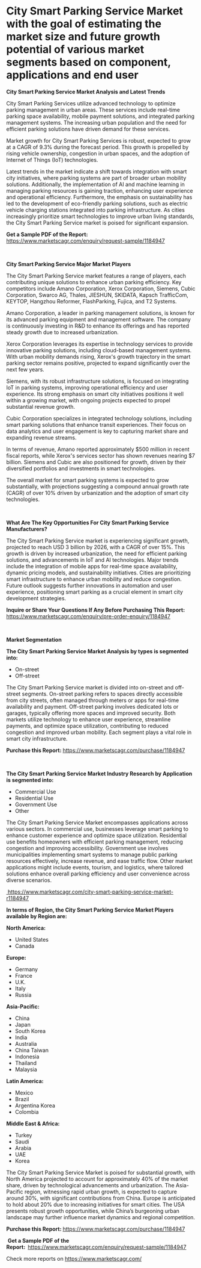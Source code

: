 <p><h1>City Smart Parking Service Market with the goal of estimating the market size and future growth potential of various market segments based on component, applications and end user</h1></p><p><strong>City Smart Parking Service Market Analysis and Latest Trends</strong></p>
<p><p>City Smart Parking Services utilize advanced technology to optimize parking management in urban areas. These services include real-time parking space availability, mobile payment solutions, and integrated parking management systems. The increasing urban population and the need for efficient parking solutions have driven demand for these services.</p><p>Market growth for City Smart Parking Services is robust, expected to grow at a CAGR of 9.3% during the forecast period. This growth is propelled by rising vehicle ownership, congestion in urban spaces, and the adoption of Internet of Things (IoT) technologies. </p><p>Latest trends in the market indicate a shift towards integration with smart city initiatives, where parking systems are part of broader urban mobility solutions. Additionally, the implementation of AI and machine learning in managing parking resources is gaining traction, enhancing user experience and operational efficiency. Furthermore, the emphasis on sustainability has led to the development of eco-friendly parking solutions, such as electric vehicle charging stations integrated into parking infrastructure. As cities increasingly prioritize smart technologies to improve urban living standards, the City Smart Parking Service market is poised for significant expansion.</p></p>
<p><strong>Get a Sample PDF of the Report:&nbsp;</strong> <a href="https://www.marketscagr.com/enquiry/request-sample/1184947?utm_campaign=1944&utm_medium=2&utm_source=Github&utm_content=ia&utm_term=11012025&utm_id=city-smart-parking-service">https://www.marketscagr.com/enquiry/request-sample/1184947</a></p>
<p>&nbsp;</p>
<p><strong>City Smart Parking Service Major Market Players</strong></p>
<p><p>The City Smart Parking Service market features a range of players, each contributing unique solutions to enhance urban parking efficiency. Key competitors include Amano Corporation, Xerox Corporation, Siemens, Cubic Corporation, Swarco AG, Thales, JIESHUN, SKIDATA, Kapsch TrafficCom, KEYTOP, Hangzhou Reformer, FlashParking, Fujica, and T2 Systems. </p><p>Amano Corporation, a leader in parking management solutions, is known for its advanced parking equipment and management software. The company is continuously investing in R&D to enhance its offerings and has reported steady growth due to increased urbanization.</p><p>Xerox Corporation leverages its expertise in technology services to provide innovative parking solutions, including cloud-based management systems. With urban mobility demands rising, Xerox's growth trajectory in the smart parking sector remains positive, projected to expand significantly over the next few years.</p><p>Siemens, with its robust infrastructure solutions, is focused on integrating IoT in parking systems, improving operational efficiency and user experience. Its strong emphasis on smart city initiatives positions it well within a growing market, with ongoing projects expected to propel substantial revenue growth.</p><p>Cubic Corporation specializes in integrated technology solutions, including smart parking solutions that enhance transit experiences. Their focus on data analytics and user engagement is key to capturing market share and expanding revenue streams.</p><p>In terms of revenue, Amano reported approximately $500 million in recent fiscal reports, while Xerox's services sector has shown revenues nearing $7 billion. Siemens and Cubic are also positioned for growth, driven by their diversified portfolios and investments in smart technologies.</p><p>The overall market for smart parking systems is expected to grow substantially, with projections suggesting a compound annual growth rate (CAGR) of over 10% driven by urbanization and the adoption of smart city technologies.</p></p>
<p>&nbsp;</p>
<p><strong>What Are The Key Opportunities For City Smart Parking Service Manufacturers?</strong></p>
<p><p>The City Smart Parking Service market is experiencing significant growth, projected to reach USD 3 billion by 2026, with a CAGR of over 15%. This growth is driven by increased urbanization, the need for efficient parking solutions, and advancements in IoT and AI technologies. Major trends include the integration of mobile apps for real-time space availability, dynamic pricing models, and sustainability initiatives. Cities are prioritizing smart infrastructure to enhance urban mobility and reduce congestion. Future outlook suggests further innovations in automation and user experience, positioning smart parking as a crucial element in smart city development strategies.</p></p>
<p><strong>Inquire or Share Your Questions If Any Before Purchasing This Report:</strong> <a href="https://www.marketscagr.com/enquiry/pre-order-enquiry/1184947?utm_campaign=1944&utm_medium=2&utm_source=Github&utm_content=ia&utm_term=11012025&utm_id=city-smart-parking-service">https://www.marketscagr.com/enquiry/pre-order-enquiry/1184947</a></p>
<p>&nbsp;</p>
<p><strong>Market Segmentation</strong></p>
<p><strong>The City Smart Parking Service Market Analysis by types is segmented into:</strong></p>
<p><ul><li>On-street</li><li>Off-street</li></ul></p>
<p><p>The City Smart Parking Service market is divided into on-street and off-street segments. On-street parking refers to spaces directly accessible from city streets, often managed through meters or apps for real-time availability and payment. Off-street parking involves dedicated lots or garages, typically offering more spaces and improved security. Both markets utilize technology to enhance user experience, streamline payments, and optimize space utilization, contributing to reduced congestion and improved urban mobility. Each segment plays a vital role in smart city infrastructure.</p></p>
<p><strong>Purchase this Report:&nbsp;</strong><a href="https://www.marketscagr.com/purchase/1184947?utm_campaign=1944&utm_medium=2&utm_source=Github&utm_content=ia&utm_term=11012025&utm_id=city-smart-parking-service">https://www.marketscagr.com/purchase/1184947</a></p>
<p>&nbsp;</p>
<p><strong>The City Smart Parking Service Market Industry Research by Application is segmented into:</strong></p>
<p><ul><li>Commercial Use</li><li>Residential Use</li><li>Government Use</li><li>Other</li></ul></p>
<p><p>The City Smart Parking Service Market encompasses applications across various sectors. In commercial use, businesses leverage smart parking to enhance customer experience and optimize space utilization. Residential use benefits homeowners with efficient parking management, reducing congestion and improving accessibility. Government use involves municipalities implementing smart systems to manage public parking resources effectively, increase revenue, and ease traffic flow. Other market applications might include events, tourism, and logistics, where tailored solutions enhance overall parking efficiency and user convenience across diverse scenarios.</p></p>
<p><a href="https://www.marketscagr.com/city-smart-parking-service-market-r1184947?utm_campaign=1944&utm_medium=2&utm_source=Github&utm_content=ia&utm_term=11012025&utm_id=city-smart-parking-service">&nbsp;https://www.marketscagr.com/city-smart-parking-service-market-r1184947</a></p>
<p><strong>In terms of Region, the City Smart Parking Service Market Players available by Region are:</strong></p>
<p>
    <p> <strong> North America: </strong>
        <ul>
            <li>United States</li>
            <li>Canada</li>
        </ul>
        </p> 
    <p> <strong> Europe: </strong>
        <ul>
            <li>Germany</li>
            <li>France</li>
            <li>U.K.</li>
            <li>Italy</li>
            <li>Russia</li>
        </ul>
        </p> 
    <p> <strong> Asia-Pacific: </strong>
        <ul>
            <li>China</li>
            <li>Japan</li>
            <li>South Korea</li>
            <li>India</li>
            <li>Australia</li>
            <li>China Taiwan</li>
            <li>Indonesia</li>
            <li>Thailand</li>
            <li>Malaysia</li>
        </ul>
        </p> 
    <p> <strong> Latin America: </strong>
        <ul>
            <li>Mexico</li>
            <li>Brazil</li>
            <li>Argentina Korea</li>
            <li>Colombia</li>
        </ul>
        </p> 
    <p> <strong> Middle East & Africa: </strong>
        <ul>
            <li>Turkey</li>
            <li>Saudi</li>
            <li>Arabia</li>
            <li>UAE</li>
            <li>Korea</li>
        </ul>
    </p>
    </p>
<p><p>The City Smart Parking Service Market is poised for substantial growth, with North America projected to account for approximately 40% of the market share, driven by technological advancements and urbanization. The Asia-Pacific region, witnessing rapid urban growth, is expected to capture around 30%, with significant contributions from China. Europe is anticipated to hold about 20% due to increasing initiatives for smart cities. The USA presents robust growth opportunities, while China’s burgeoning urban landscape may further influence market dynamics and regional competition.</p></p>
<p><strong>Purchase this Report: </strong><a href="https://www.marketscagr.com/purchase/1184947?utm_campaign=1944&utm_medium=2&utm_source=Github&utm_content=ia&utm_term=11012025&utm_id=city-smart-parking-service">https://www.marketscagr.com/purchase/1184947</a></p>
<p>&nbsp;<strong>Get a Sample PDF of the Report:&nbsp;&nbsp;</strong><a href="https://www.marketscagr.com/enquiry/request-sample/1184947?utm_campaign=1944&utm_medium=2&utm_source=Github&utm_content=ia&utm_term=11012025&utm_id=city-smart-parking-service">https://www.marketscagr.com/enquiry/request-sample/1184947</a></p>
<p><strong></strong></p>
<p>Check more reports on <a href="https://www.marketscagr.com/?utm_campaign=1944&utm_medium=2&utm_source=Github&utm_content=ia&utm_term=11012025&utm_id=city-smart-parking-service">https://www.marketscagr.com/</a></p>